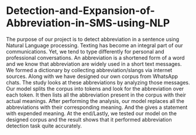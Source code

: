 # Detection-and-Expansion-of-Abbreviation-in-SMS-using-NLP

The purpose of our project is to detect abbreviation in a sentence using Natural Language processing. Texting has become an integral part of our communications. Yet, we tend to type differently for personal and professional conversations. An abbreviation is a shortened form of a word and we know that abbreviation are widely used in a short text messages. We formed a dictionary by collecting abbreviation/slangs via internet sources. Along with we have designed our own corpus from WhatsApp chats. The study looks at these abbreviations by analyzing those messages. Our model splits the corpus into tokens and look for the abbreviation over each token. It then lists all the abbreviation present in the corpus with their actual meanings. After performing the analysis, our model replaces all the abbreviations with their corresponding meaning. And the gives a statement with expended meaning. At the end/Lastly, we tested our model on the designed corpus and the result shows that it performed abbreviation detection task quite accurately.
